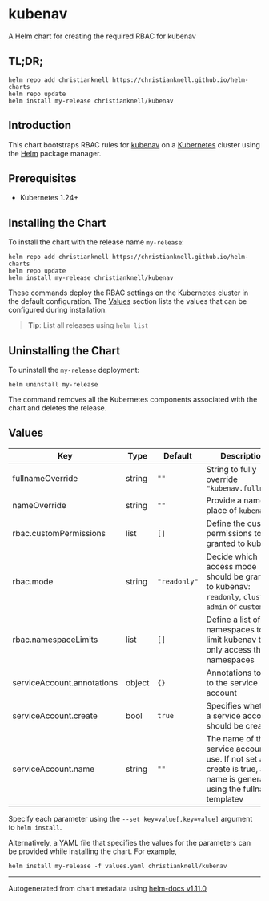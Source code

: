 # kubenav

A Helm chart for creating the required RBAC for kubenav

## TL;DR;

```console
helm repo add christianknell https://christianknell.github.io/helm-charts
helm repo update
helm install my-release christianknell/kubenav
```

## Introduction

This chart bootstraps RBAC rules for [kubenav](https://github.com/kubenav/kubenav) on a [Kubernetes](http://kubernetes.io) cluster using the [Helm](https://helm.sh) package manager.

## Prerequisites

- Kubernetes 1.24+

## Installing the Chart

To install the chart with the release name `my-release`:

```console
helm repo add christianknell https://christianknell.github.io/helm-charts
helm repo update
helm install my-release christianknell/kubenav
```

These commands deploy the RBAC settings on the Kubernetes cluster in the default configuration. The [Values](#values) section lists the values that can be configured during installation.

> **Tip**: List all releases using `helm list`

## Uninstalling the Chart

To uninstall the `my-release` deployment:

```console
helm uninstall my-release
```

The command removes all the Kubernetes components associated with the chart and deletes the release.

## Values

| Key                        | Type   | Default      | Description                                                                                                             |
| -------------------------- | ------ | ------------ | ----------------------------------------------------------------------------------------------------------------------- |
| fullnameOverride           | string | `""`         | String to fully override `"kubenav.fullname"`                                                                           |
| nameOverride               | string | `""`         | Provide a name in place of `kubenav`                                                                                    |
| rbac.customPermissions     | list   | `[]`         | Define the custom permissions to be granted to kubenav                                                                  |
| rbac.mode                  | string | `"readonly"` | Decide which access mode should be granted to kubenav: `readonly`, `cluster-admin` or `custom`.                         |
| rbac.namespaceLimits       | list   | `[]`         | Define a list of namespaces to limit kubenav to only access these namespaces                                            |
| serviceAccount.annotations | object | `{}`         | Annotations to add to the service account                                                                               |
| serviceAccount.create      | bool   | `true`       | Specifies whether a service account should be created                                                                   |
| serviceAccount.name        | string | `""`         | The name of the service account to use. If not set and create is true, a name is generated using the fullname templatev |

Specify each parameter using the `--set key=value[,key=value]` argument to `helm install`.

Alternatively, a YAML file that specifies the values for the parameters can be provided while installing the chart. For example,

```console
helm install my-release -f values.yaml christianknell/kubenav
```

---

Autogenerated from chart metadata using [helm-docs v1.11.0](https://github.com/norwoodj/helm-docs/releases/v1.11.0)
